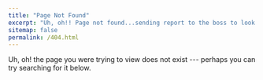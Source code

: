 ```yaml
---
title: "Page Not Found"
excerpt: "Uh, oh!! Page not found...sending report to the boss to look into it."
sitemap: false
permalink: /404.html
---
```


Uh, oh! the page you were trying to view does not exist --- perhaps you can try searching for it below.

<script type="text/javascript">
  var GOOG_FIXURL_LANG = 'en';
  var GOOG_FIXURL_SITE = '{{ site.url }}'
</script>
<script type="text/javascript"
  src="//linkhelp.clients.google.com/tbproxy/lh/wm/fixurl.js">
</script>
